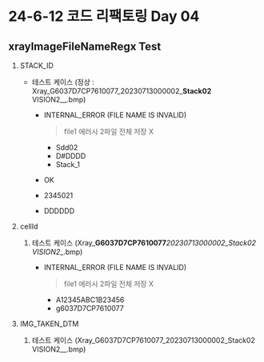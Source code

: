 # 24-6-12 코드 리팩토링 Day 04

## xrayImageFileNameRegx Test

1. STACK_ID

   - 테스트 케이스 (정상 : Xray_G6037D7CP7610077_20230713000002_**Stack02** VISION2__.bmp)

     - INTERNAL_ERROR (FILE NAME IS INVALID)

       > file1 에러시 2파일 전체 저장 X

       - Sdd02
       - D#DDDD
       - Stack_1

     -  OK

       - 2345021
       - DDDDDD
2. cellId

   1. 테스트 케이스 (Xray\_**G6037D7CP7610077**_20230713000002_Stack02 VISION2__.bmp)

      - INTERNAL_ERROR (FILE NAME IS INVALID)

        > file1 에러시 2파일 전체 저장 X

        - A12345ABC1B23456
        - g6037D7CP7610077

3. IMG_TAKEN_DTM

   1. 테스트 케이스 (Xray\_G6037D7CP7610077_20230713000002_Stack02 VISION2__.bmp)

   

